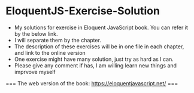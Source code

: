# EloquentJS-Exercise-Solution
- My solutions for exercise in Eloquent JavaScript book. You can refer it by the below link.
- I will separate them by the chapter.
- The description of these exercises will be in one file in each chapter, and link to the online version
- One exercise might have many solution, just try as hard as I can.
- Please give any comment if has, I am willing learn new things and imprvove myself

=== The web version of the book: https://eloquentjavascript.net/ ===
